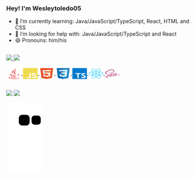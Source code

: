 ### Hey! I'm Wesleytoledo05 


- 🌱 I’m currently learning: Java/JavaScript/TypeScript, React, HTML and CSS
- 🤔 I’m looking for help with: Java/JavaScript/TypeScript and React
- 😄 Pronouns: him/his
##

<div>
  <a href="https://github.com/wesleytoledo05">
  <img height="180em" src="https://github-readme-stats.vercel.app/api?username=wesleytoledo05&show_icons=true&theme=dark&include_all_commits=true&count_private=true"/>
  <img height="180em" src="https://github-readme-stats.vercel.app/api/top-langs/?username=wesleytoledo05&layout=compact&langs_count=7&theme=dark"/>
</div>
  
  <div style="display: inline_block"><br>
  <img align="center" alt="Wesley-Java" height="30" width="40" src="https://raw.githubusercontent.com/devicons/devicon/master/icons/java/java-plain.svg">
  <img align="center" alt="Wesley-Js" height="30" width="40" src="https://raw.githubusercontent.com/devicons/devicon/master/icons/javascript/javascript-plain.svg">
  <img align="center" alt="Wesley-HTML" height="30" width="40" src="https://raw.githubusercontent.com/devicons/devicon/master/icons/html5/html5-original.svg">
  <img align="center" alt="Wesley-CSS" height="30" width="40" src="https://raw.githubusercontent.com/devicons/devicon/master/icons/css3/css3-original.svg">
  <img align="center" alt="Wesley-Ts" height="30" width="40" src="https://raw.githubusercontent.com/devicons/devicon/master/icons/typescript/typescript-plain.svg">
  <img align="center" alt="Wesley-React" height="30" width="40" src="https://raw.githubusercontent.com/devicons/devicon/master/icons/react/react-original.svg">
  <img align="center" alt="Wesley-React" height="30" width="40" src="https://raw.githubusercontent.com/devicons/devicon/master/icons/sass/sass-original.svg">
</div>
  
  ##
  
  <div> 
  <a href = "mailto:vntoledo05@gmail.com"><img src="https://img.shields.io/badge/-Gmail-%23333?style=for-the-badge&logo=gmail&logoColor=red" target="_blank"></a>
  <a href="https://www.linkedin.com/in/josé-wesley-40726a203" target="_blank"><img src="https://img.shields.io/badge/-LinkedIn-%230077B5?style=for-the-badge&logo=linkedin&logoColor=white" target="_blank"></a> 
 
  ![Snake animation](https://github.com/rafaballerini/rafaballerini/blob/output/github-contribution-grid-snake.svg)
 
</div>
  
